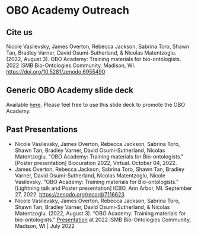 # OBO Academy Outreach

## Cite us

Nicole Vasilevsky, James Overton, Rebecca Jackson, Sabrina Toro, Shawn Tan, Bradley Varner, David Osumi-Sutherland, & Nicolas Matentzoglu. (2022, August 3). OBO Academy: Training materials for bio-ontologists. 2022 ISMB Bio-Ontologies Community, Madison, WI. https://doi.org/10.5281/zenodo.6955490

## Generic OBO Academy slide deck

Available [here](https://docs.google.com/presentation/d/1pZLAsd5tXiXLEISYXYwQ05DTLMGFWQnDUk7LS7NgXkE/edit#slide=id.p1). Please feel free to use this slide deck to promote the OBO Academy.

## Past Presentations

- Nicole Vasilevsky, James Overton, Rebecca Jackson, Sabrina Toro, Shawn Tan, Bradley Varner, David Osumi-Sutherland, Nicolas Matentzoglu. "OBO Academy: Training materials for Bio-ontologists." [Poster presentation] Biocuration 2022, Virtual. October 04, 2022.
- James Overton, Rebecca Jackson, Sabrina Toro, Shawn Tan, Bradley Varner, David Osumi-Sutherland, Nicolas Matentzoglu, Nicole Vasilevsky. "OBO Academy: Training materials for Bio-ontologists." [Lightning talk and Poster presentation] ICBO, Ann Arbor, MI. September 27, 2022. https://zenodo.org/record/7116623
- Nicole Vasilevsky, James Overton, Rebecca Jackson, Sabrina Toro, Shawn Tan, Bradley Varner, David Osumi-Sutherland, & Nicolas Matentzoglu. (2022, August 3). “OBO Academy: Training materials for bio-ontologists.” [Presentation](https://docs.google.com/presentation/d/1OVnCvcH2PIHvfgY3hE1FG0edGXCxrTv1nv9pA-jLRx4/edit#slide=id.p1) at 2022 ISMB Bio-Ontologies Community, Madison, WI |  July 2022 